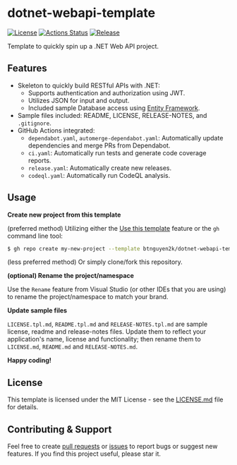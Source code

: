 # dotnet-webapi-template

[![License](https://img.shields.io/badge/license-MIT-blue.svg)](https://opensource.org/licenses/MIT)
[![Actions Status](https://github.com/btnguyen2k/dotnet-webapi-template/workflows/ci/badge.svg)](https://github.com/btnguyen2k/dotnet-webapi-template/actions)
[![Release](https://img.shields.io/github/release/btnguyen2k/dotnet-webapi-template.svg?style=flat-square)](RELEASE-NOTES.md)

Template to quickly spin up a .NET Web API project.

## Features

- Skeleton to quickly build RESTful APIs with .NET:
  - Supports authentication and authorization using JWT.
  - Utilizes JSON for input and output.
  - Included sample Database access using [Entity Framework](https://learn.microsoft.com/en-us/ef/core/).
- Sample files included: README, LICENSE, RELEASE-NOTES, and `.gitignore`.
- GitHub Actions integrated:
  - `dependabot.yaml`, `automerge-dependabot.yaml`: Automatically update dependencies and merge PRs from Dependabot.
  - `ci.yaml`: Automatically run tests and generate code coverage reports.
  - `release.yaml`: Automatically create new releases.
  - `codeql.yaml`: Automatically run CodeQL analysis.

## Usage

**Create new project from this template**

(preferred method) Utilizing either the [Use this template](https://docs.github.com/en/repositories/creating-and-managing-repositories/creating-a-repository-from-a-template#creating-a-repository-from-a-template) feature or the `gh` command line tool:

```sh
$ gh repo create my-new-project --template btnguyen2k/dotnet-webapi-template
```

(less preferred method) Or simply clone/fork this repository.

**(optional) Rename the project/namespace**

Use the `Rename` feature from Visual Studio (or other IDEs that you are using) to rename the project/namespace to match your brand.

**Update sample files**

`LICENSE.tpl.md`, `README.tpl.md` and `RELEASE-NOTES.tpl.md` are sample license, readme and release-notes files. Update them to
reflect your application's name, license and functionality; then rename them to `LICENSE.md`, `README.md` and `RELEASE-NOTES.md`.

**Happy coding!**

## License

This template is licensed under the MIT License - see the [LICENSE.md](LICENSE.md) file for details.

## Contributing & Support

Feel free to create [pull requests](https://github.com/btnguyen2k/dotnet-webapi-template/pulls) or [issues](https://github.com/btnguyen2k/dotnet-webapi-template/issues) to report bugs or suggest new features. If you find this project useful, please star it.
